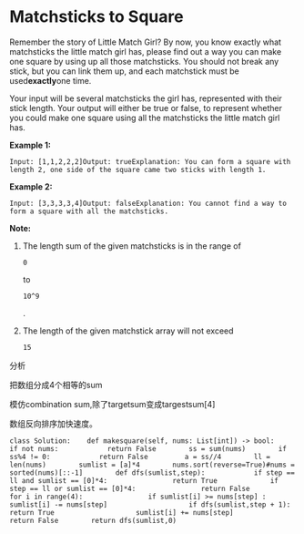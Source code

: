 # Matchsticks to Square

Remember the story of Little Match Girl? By now, you know exactly what matchsticks the little match girl has, please find out a way you can make one square by using up all those matchsticks. You should not break any stick, but you can link them up, and each matchstick must be used**exactly**one time.

Your input will be several matchsticks the girl has, represented with their stick length. Your output will either be true or false, to represent whether you could make one square using all the matchsticks the little match girl has.

**Example 1:**

```text
Input: [1,1,2,2,2]Output: trueExplanation: You can form a square with length 2, one side of the square came two sticks with length 1.
```

**Example 2:**

```text
Input: [3,3,3,3,4]Output: falseExplanation: You cannot find a way to form a square with all the matchsticks.
```

**Note:**

1. The length sum of the given matchsticks is in the range of

   `0`

   to

   `10^9`

   .

2. The length of the given matchstick array will not exceed

   `15`

分析

把数组分成4个相等的sum

模仿combination sum,除了targetsum变成targestsum\[4\]

数组反向排序加快速度。

```text
class Solution:    def makesquare(self, nums: List[int]) -> bool:        if not nums:            return False        ss = sum(nums)        if ss%4 != 0:            return False         a = ss//4        ll = len(nums)        sumlist = [a]*4        nums.sort(reverse=True)#nums = sorted(nums)[::-1]        def dfs(sumlist,step):            if step == ll and sumlist == [0]*4:                return True             if step == ll or sumlist == [0]*4:                return False            for i in range(4):                if sumlist[i] >= nums[step] :                    sumlist[i] -= nums[step]                    if dfs(sumlist,step + 1):                        return True                    sumlist[i] += nums[step]            return False        return dfs(sumlist,0)
```

